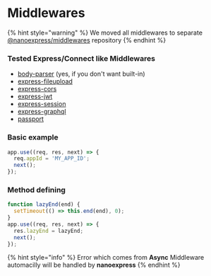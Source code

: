 # Middlewares

{% hint style="warning" %}
We moved all middlewares to separate [@nanoexpress/middlewares](https://github.com/nanoexpress/middlewares) repository
{% endhint %}

### Tested Express/Connect like Middlewares

* [body-parser](https://github.com/expressjs/body-parser) \(yes, if you don't want built-in\)
* [express-fileupload](https://github.com/richardgirges/express-fileupload)
* [express-cors](https://github.com/expressjs/cors)
* [express-jwt](https://github.com/auth0/express-jwt)
* [express-session](https://github.com/expressjs/session)
* [express-graphql](https://github.com/graphql/express-graphql)
* [passport](http://www.passportjs.org)

### Basic example

```javascript
app.use((req, res, next) => {
  req.appId = 'MY_APP_ID';
  next();
});
```

### Method defining

```javascript
function lazyEnd(end) {
  setTimeout(() => this.end(end), 0);
}
app.use((req, res, next) => {
  res.lazyEnd = lazyEnd;
  next();
});
```

{% hint style="info" %}
Error which comes from **Async** Middleware automacilly will be handled by **nanoexpress**
{% endhint %}

